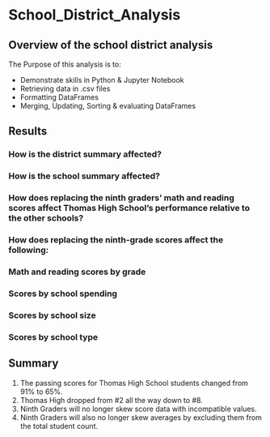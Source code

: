 # School_District_Analysis
## Overview of the school district analysis
The Purpose of this analysis is to:
- Demonstrate skills in Python & Jupyter Notebook
- Retrieving data in .csv files
- Formatting DataFrames
- Merging, Updating, Sorting & evaluating DataFrames

## Results
### How is the district summary affected?
### How is the school summary affected?
### How does replacing the ninth graders’ math and reading scores affect Thomas High School’s performance relative to the other schools?
### How does replacing the ninth-grade scores affect the following:
### Math and reading scores by grade
### Scores by school spending
### Scores by school size
### Scores by school type

## Summary
1. The passing scores for Thomas High School students changed from 91% to 65%.
2. Thomas High dropped from #2 all the way down to #8.
3. Ninth Graders will no longer skew score data with incompatible values.
4. Ninth Graders will also no longer skew averages by excluding them from the total student count.
